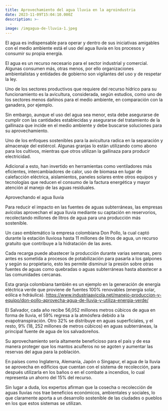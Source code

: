 ```yaml
---
title: Aprovechamiento del agua lluvia en la agroindustria
date: 2023-11-09T15:04:10.000Z
description: >-
  -
image: /imgagua-de-lluvia-1.jpeg
---
```


El agua es indispensable para operar y dentro de sus iniciativas amigables con el medio ambiente está el uso del agua lluvia en los procesos y consumir su propia energía.

El agua es un recurso necesario para el sector industrial y comercial. Algunas consumen más, otras menos, por ello organizaciones ambientalistas y entidades de gobierno son vigilantes del uso y de respetar la ley.

Uno de los sectores productivos que requiere del recurso hídrico para su funcionamiento es la avicultura, considerada, según estudios, como uno de los sectores menos dañinos para el medio ambiente, en comparación con la ganadera, por ejemplo.

Sin embargo, aunque el uso del agua sea menor, esta debe asegurarse de cumplir con las cantidades establecidas y asegurarse del tratamiento de la gallinaza que incide en el medio ambiente y debe buscarse soluciones para su aprovechamiento.

Uno de los enfoques sostenibles para la avicultura radica en la separación y almacenaje del estiércol. Algunas granjas lo están utilizando como abono para los cultivos, mientras que otros utilizan la gallinaza para producir electricidad.

Adicional a esto, han invertido en herramientas como ventiladores más eficientes, intercambiadores de calor, uso de biomasa en lugar de calefacción eléctrica, aislamientos, paneles solares entre otros equipos y tecnologías que reducen el consumo de la factura energética y mayor atención al manejo de las aguas residuales.

Aprovechando el agua lluvia

Para reducir el impacto en las fuentes de aguas subterráneas, las empresas avícolas aprovechan el agua lluvia mediante su captación en reservorios, recolectando millones de litros de agua para una producción más sostenible.

Un caso emblemático la empresa colombiana Don Pollo, la cual captó durante la estación lluviosa hasta 11 millones de litros de agua, un recurso gratuito que contribuye a la hidratación de las aves.

Cada recarga puede abastecer la producción durante varias semanas, pero antes es sometida a procesos de potabilización para pasarla a los galpones y según su propietario, esto les permite disminuir la presión sobre otras fuentes de aguas como quebradas o aguas subterráneas hasta abastecer a las comunidades cercanas.

Esta granja colombiana también es un ejemplo en la generación de energía eléctrica verde que proviene de fuentes 100% renovables (energía solar, eólica e hdráulica). https://www.industriaavicola.net/manejo-produccion-y-equipo/don-pollo-aprovecha-agua-de-lluvia-y-utiliza-energia-verde/

El Salvador, cada año recibe 56,052 millones metros cúbicos de agua en forma de lluvia, el 59% regresa a la atmósfera debido a la evapotranspiración. Otro 32% se distribuye en aguas superficiales, y el resto, 9% (18, 252 millones de metros cúbicos) en aguas subterráneas, la principal fuente de agua de los salvadoreños.

Su aprovechamiento sería altamente beneficioso para el país y de esa manera proteger que los mantos acuíferos no se agoten y aumentar las reservas del agua para la población.

En países como Inglaterra, Alemania, Japón o Singapur, el agua de la lluvia se aprovecha en edificios que cuentan con el sistema de recolección, para después utilizarla en los baños o en el combate a incendios, lo cual representa un ahorro del 15% del recurso.

Sin lugar a duda, los expertos afirman que la cosecha o recolección de aguas lluvias nos trae beneficios económicos, ambientales y sociales, lo que claramente aporta a un desarrollo sostenible de las ciudades o pueblos en los que estos sistemas se utilizan.

